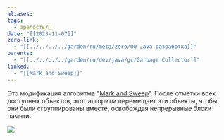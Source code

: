```yaml
---
aliases: 
tags:
  - зрелость/🌱
date: "[[2023-11-07]]"
zero-link:
  - "[[../../../../garden/ru/meta/zero/00 Java разработка]]"
parents:
  - "[[../../../../garden/ru/dev/java/gc/Garbage Collector]]"
linked:
  - "[[Mark and Sweep]]"
---
```

Это модификация алгоритма "[Mark and Sweep](Mark%20and%20Sweep.md)". После отметки всех доступных объектов, этот алгоритм перемещает эти объекты, чтобы они были сгруппированы вместе, освобождая непрерывные блоки памяти.

![](Pasted%20image%2020231106130507.png)